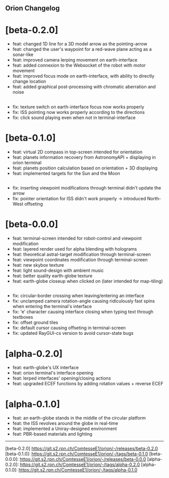 ## Orion Changelog

# [beta-0.2.0]

- feat: changed 1D line for a 3D model arrow as the pointing-arrow
- feat: changed the user's waypoint for a red-wave plane acting as a sonar-like
- feat: improved camera lerping movement on earth-interface
- feat: added connexion to the Websocket of the robot with motor movement
- feat: improved focus mode on earth-interface, with ability to directly change location
- feat: added graphical post-processing with chromatic aberration and noise
##
- fix: texture switch on earth-interface focus now works properly
- fix: ISS pointing now works properly according to the directions
- fix: click sound playing even when not in terminal-interface

# [beta-0.1.0]
- feat: virtual 2D compass in top-screen intended for orientation
- feat: planets information recovery from AstronomyAPI + displaying in orion terminal
- feat: planets position calculation based on orientation + 3D displaying
- feat: implemented targets for the Sun and the Moon
##
- fix: inserting viewpoint modifications through terminal didn't update the arrow
- fix: pointer orientation for ISS didn't work properly -> introduced North-West offseting

# [beta-0.0.0]

- feat: terminal-screen intended for robot-control and viewpoint modification 
- feat: layered render used for alpha blending with holograms
- feat: theoretical astral-target modification through terminal-screen
- feat: viewpoint coordinates modification through terminal-screen
- feat: new skybox texture
- feat: light sound-design with ambient music
- feat: better quality earth-globe texture
- feat: earth-globe closeup when clicked on (later intended for map-tiling)
##
- fix: circular-border crossing when leaving/entering an interface
- fix: unclamped camera rotation-angle causing ridiculously fast spins when entering the terminal's interface
- fix: 'e' character causing interface closing when typing text through textboxes
- fix: offset ground tiles
- fix: default cursor causing offseting in terminal-screen
- fix: updated RayGUI-cs version to avoid cursor-state bugs

# [alpha-0.2.0]

- feat: earth-globe's UX interface
- feat: orion terminal's interface opening
- feat: lerped interfaces' opening/closing actions
- feat: upgraded ECEF functions by adding rotation values + reverse ECEF

# [alpha-0.1.0]

- feat: an earth-globe stands in the middle of the circular platform
- feat: the ISS revolves around the globe in real-time
- feat: implemented a Uniray-designed environment
- feat: PBR-based materials and lighting

---

[beta-0.2.0] https://git.s2.rpn.ch/ComtesseE1/orion/-/releases/beta-0.2.0
[beta-0.1.0]: https://git.s2.rpn.ch/ComtesseE1/orion/-/tags/beta-0.1.0
[beta-0.0.0]: https://git.s2.rpn.ch/ComtesseE1/orion/-/releases/beta-0.0.0
[alpha-0.2.0]: https://git.s2.rpn.ch/ComtesseE1/orion/-/tags/alpha-0.2.0
[alpha-0.1.0]: https://git.s2.rpn.ch/ComtesseE1/orion/-/tags/alpha-0.1.0